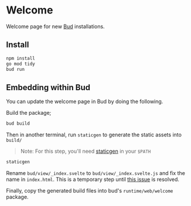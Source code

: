 # Welcome

Welcome page for new [Bud](https://github.com/livebud/bud) installations.

## Install

```sh
npm install
go mod tidy
bud run
```

## Embedding within Bud

You can update the welcome page in Bud by doing the following.

Build the package;

```sh
bud build
```

Then in another terminal, run `staticgen` to generate the static assets into `build/`

> Note: For this step, you'll need [staticgen](https://github.com/tj/staticgen) in your `$PATH`

```sh
staticgen
```

Rename `bud/view/_index.svelte` to `bud/view/_index.svelte.js` and fix the name in `index.html`. This is a temporary step until [this issue](https://github.com/livebud/bud/issues/5) is resolved.

Finally, copy the generated build files into bud's `runtime/web/welcome` package.

